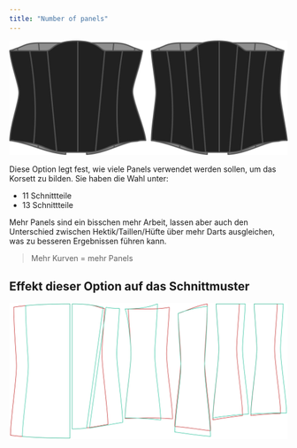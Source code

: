 ```yaml
---
title: "Number of panels"
---
```


![Die Panel-Option auf Kathrin](./panels.svg)

Diese Option legt fest, wie viele Panels verwendet werden sollen, um das Korsett zu bilden. Sie haben die Wahl unter:

- 11 Schnittteile
- 13 Schnittteile

Mehr Panels sind ein bisschen mehr Arbeit, lassen aber auch den Unterschied zwischen Hektik/Taillen/Hüfte über mehr Darts ausgleichen, was zu besseren Ergebnissen führen kann.

> Mehr Kurven = mehr Panels

## Effekt dieser Option auf das Schnittmuster

![Dieses Bild zeigt den Effekt dieser Option, indem es mehrere Varianten überlagert, die einen anderen Wert für diese Option haben](cathrin_panels_sample.svg "Effekt dieser Option auf das Schnittmuster")
